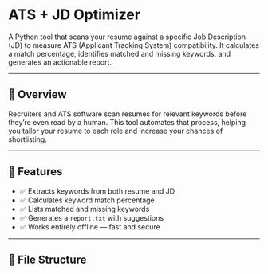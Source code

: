 # ATS + JD Optimizer

A Python tool that scans your resume against a specific Job Description (JD) to measure ATS (Applicant Tracking System) compatibility. It calculates a match percentage, identifies matched and missing keywords, and generates an actionable report.

---

## 📌 Overview
Recruiters and ATS software scan resumes for relevant keywords before they’re even read by a human. This tool automates that process, helping you tailor your resume to each role and increase your chances of shortlisting.

---

## 🔧 Features
- ✅ Extracts keywords from both resume and JD
- ✅ Calculates keyword match percentage
- ✅ Lists matched and missing keywords
- ✅ Generates a `report.txt` with suggestions
- ✅ Works entirely offline — fast and secure

---

## 📂 File Structure
